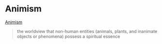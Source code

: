 # Animism

[Animism](http://en.wikipedia.org/wiki/Animism)

> the worldview that non-human entities (animals, plants, and inanimate objects or phenomena) possess a spiritual essence
